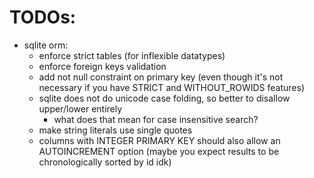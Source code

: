 
# TODOs:
- sqlite orm:
  - enforce strict tables (for inflexible datatypes)
  - enforce foreign keys validation
  - add not null constraint on primary key (even though it's not necessary if you have STRICT and WITHOUT_ROWIDS features)
  - sqlite does not do unicode case folding, so better to disallow upper/lower entirely
    - what does that mean for case insensitive search?
  - make string literals use single quotes
  - columns with INTEGER PRIMARY KEY should also allow an AUTOINCREMENT option (maybe you expect results to be chronologically sorted by id idk)
